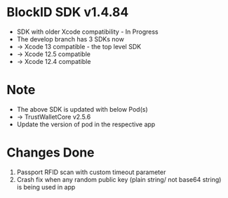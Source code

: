 # BlockID SDK v1.4.84
- SDK with older Xcode compatibility - In Progress
- The develop branch has 3 SDKs now
- -> Xcode 13 compatible - the top level SDK
- -> Xcode 12.5 compatible 
- -> Xcode 12.4 compatible 

# Note
- The above SDK is updated with below Pod(s)
- -> TrustWalletCore v2.5.6
- Update the version of pod in the respective app 

# Changes Done
1. Passport RFID scan with custom timeout parameter
2. Crash fix when any random public key (plain string/ not base64 string) is being used in app
